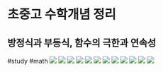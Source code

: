 # 초중고 수학개념 정리
## 방정식과 부등식, 함수의 극한과 연속성
#study #math
![](%EC%B4%88%EC%A4%91%EA%B3%A0%20%EC%88%98%ED%95%99%EA%B0%9C%EB%85%90%20%EC%A0%95%EB%A6%AC/78.jpg)
![](%EC%B4%88%EC%A4%91%EA%B3%A0%20%EC%88%98%ED%95%99%EA%B0%9C%EB%85%90%20%EC%A0%95%EB%A6%AC/80.jpg)
![](%EC%B4%88%EC%A4%91%EA%B3%A0%20%EC%88%98%ED%95%99%EA%B0%9C%EB%85%90%20%EC%A0%95%EB%A6%AC/82.jpg)
![](%EC%B4%88%EC%A4%91%EA%B3%A0%20%EC%88%98%ED%95%99%EA%B0%9C%EB%85%90%20%EC%A0%95%EB%A6%AC/83.jpg)
![](%EC%B4%88%EC%A4%91%EA%B3%A0%20%EC%88%98%ED%95%99%EA%B0%9C%EB%85%90%20%EC%A0%95%EB%A6%AC/84.jpg)
![](%EC%B4%88%EC%A4%91%EA%B3%A0%20%EC%88%98%ED%95%99%EA%B0%9C%EB%85%90%20%EC%A0%95%EB%A6%AC/85.jpg)
![](%EC%B4%88%EC%A4%91%EA%B3%A0%20%EC%88%98%ED%95%99%EA%B0%9C%EB%85%90%20%EC%A0%95%EB%A6%AC/86.jpg)
![](%EC%B4%88%EC%A4%91%EA%B3%A0%20%EC%88%98%ED%95%99%EA%B0%9C%EB%85%90%20%EC%A0%95%EB%A6%AC/87.jpg)
![](%EC%B4%88%EC%A4%91%EA%B3%A0%20%EC%88%98%ED%95%99%EA%B0%9C%EB%85%90%20%EC%A0%95%EB%A6%AC/88.jpg)
![](%EC%B4%88%EC%A4%91%EA%B3%A0%20%EC%88%98%ED%95%99%EA%B0%9C%EB%85%90%20%EC%A0%95%EB%A6%AC/89.jpg)
![](%EC%B4%88%EC%A4%91%EA%B3%A0%20%EC%88%98%ED%95%99%EA%B0%9C%EB%85%90%20%EC%A0%95%EB%A6%AC/90.jpg)
![](%EC%B4%88%EC%A4%91%EA%B3%A0%20%EC%88%98%ED%95%99%EA%B0%9C%EB%85%90%20%EC%A0%95%EB%A6%AC/91.jpg)